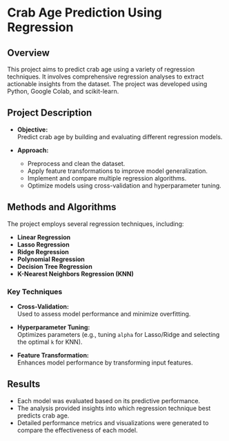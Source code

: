 # Crab Age Prediction Using Regression

## Overview
This project aims to predict crab age using a variety of regression techniques. It involves comprehensive regression analyses to extract actionable insights from the dataset. The project was developed using Python, Google Colab, and scikit-learn.

## Project Description
- **Objective:**  
  Predict crab age by building and evaluating different regression models.

- **Approach:**  
  - Preprocess and clean the dataset.
  - Apply feature transformations to improve model generalization.
  - Implement and compare multiple regression algorithms.
  - Optimize models using cross-validation and hyperparameter tuning.

## Methods and Algorithms
The project employs several regression techniques, including:
- **Linear Regression**
- **Lasso Regression**
- **Ridge Regression**
- **Polynomial Regression**
- **Decision Tree Regression**
- **K-Nearest Neighbors Regression (KNN)**

### Key Techniques
- **Cross-Validation:**  
  Used to assess model performance and minimize overfitting.
  
- **Hyperparameter Tuning:**  
  Optimizes parameters (e.g., tuning `alpha` for Lasso/Ridge and selecting the optimal `k` for KNN).

- **Feature Transformation:**  
  Enhances model performance by transforming input features.

## Results
- Each model was evaluated based on its predictive performance.
- The analysis provided insights into which regression technique best predicts crab age.
- Detailed performance metrics and visualizations were generated to compare the effectiveness of each model.
